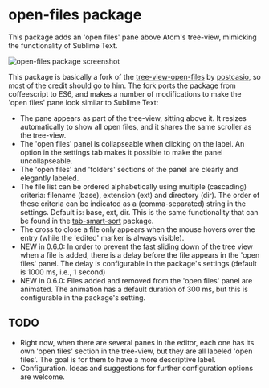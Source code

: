 # open-files package

This package adds an 'open files' pane above Atom's tree-view, mimicking the functionality of Sublime Text.

![open-files package screenshot](https://cloud.githubusercontent.com/assets/6955013/19407323/80f193f2-9264-11e6-9efa-9782dcd03e48.png)

This package is basically a fork of the [tree-view-open-files](https://atom.io/packages/tree-view-open-files) by [postcasio](https://github.com/postcasio), so most of the credit should go to him. The fork ports the package from coffeescript to ES6, and makes a number of modifications to make the 'open files' pane look similar to Sublime Text:

* The pane appears as part of the tree-view, sitting above it. It resizes automatically to show all open files, and it shares the same scroller as the tree-view.
* The 'open files' panel is collapseable when clicking on the label. An option in the settings tab makes it possible to make the panel uncollapseable.
* The 'open files' and 'folders' sections of the panel are clearly and elegantly labeled.
* The file list can be ordered alphabetically using multiple (cascading) criteria: filename (base), extension (ext) and directory (dir). The order of these criteria can be indicated as a (comma-separated) string in the settings. Default is: base, ext, dir. This is the same functionality that can be found in the [tab-smart-sort](https://atom.io/packages/tab-smart-sort) package.
* The cross to close a file only appears when the mouse hovers over the entry (while the 'edited' marker is always visible).
* NEW in 0.6.0: In order to prevent the fast sliding down of the tree view when a file is added, there is a delay before the file appears in the 'open files' panel. The delay is configurable in the package's settings (default is 1000 ms, i.e., 1 second)
* NEW in 0.6.0: Files added and removed from the 'open files' panel are animated. The animation has a default duration of 300 ms, but this is configurable in the package's setting.

## TODO

* Right now, when there are several panes in the editor, each one has its own 'open files' section in the tree-view, but they are all labeled 'open files'. The goal is for them to have a more descriptive label.
* Configuration. Ideas and suggestions for further configuration options are welcome.
